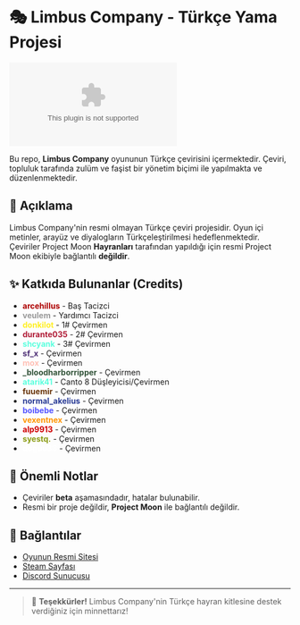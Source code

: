 # 🎭 Limbus Company - Türkçe Yama Projesi

![Limbus Company Logo](aziz_şuraya_logo_koy_amk.com) 

Bu repo, **Limbus Company** oyununun Türkçe çevirisini içermektedir. Çeviri, topluluk tarafında zulüm ve faşist bir yönetim biçimi ile yapılmakta ve düzenlenmektedir.

## 📜 Açıklama
Limbus Company'nin resmi olmayan Türkçe çeviri projesidir. Oyun içi metinler, arayüz ve diyalogların Türkçeleştirilmesi hedeflenmektedir. Çeviriler Project Moon **Hayranları** tarafından yapıldığı için resmi Project Moon ekibiyle bağlantılı **değildir**.

## ✨ Katkıda Bulunanlar (Credits)
- <span style="color:#ad0000">**arcehillus**</span> - Baş Tacizci
- <span style="color:#999999">**veulem**</span> - Yardımcı Tacizci
- <span style="color:#ffef23">**donkilot**</span> - 1# Çevirmen
- <span style="color:#b01c37">**durante035**</span> - 2# Çevirmen
- <span style="color:#5BFFDE">**shcyank**</span> - 3# Çevirmen
- <span style="color:#4e3076">**sf_x**</span> - Çevirmen
- <span style="color:#ffbfb4">**mox**</span> - Çevirmen
- <span style="color:#325339">**_bloodharborripper**</span> - Çevirmen
- <span style="color:#5BFFDE">**atarik41**</span> - Canto 8 Düşleyicisi/Çevirmen
- <span style="color:#69350b">**fuuemir**</span> - Çevirmen
- <span style="color:#293b95">**normal_akelius**</span> - Çevirmen
- <span style="color:#5555ff">**boibebe**</span> - Çevirmen
- <span style="color:#ff9500">**vexentnex**</span> - Çevirmen
- <span style="color:#cf0000">**alp9913**</span> - Çevirmen
- <span style="color:#8b9c15">**syestq.**</span> - Çevirmen
- <span style="color:#ffffff">**doguu33**</span> - Çevirmen



## 📌 Önemli Notlar
- Çeviriler **beta** aşamasındadır, hatalar bulunabilir.
- Resmi bir proje değildir, **Project Moon** ile bağlantılı değildir.

## 🔗 Bağlantılar
- [Oyunun Resmi Sitesi](https://limbuscompany.com)
- [Steam Sayfası](https://store.steampowered.com/app/1973530)
- [Discord Sunucusu](https://discord.gg/ayprojesiturkiye) 

---

> 🌟 **Teşekkürler!** Limbus Company'nin Türkçe hayran kitlesine destek verdiğiniz için minnettarız!
